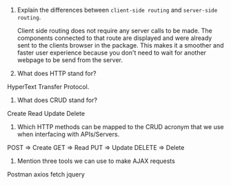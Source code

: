 1.  Explain the differences between `client-side routing` and `server-side routing`.
    
    Client side routing does not require any server calls to be made. The components connected to that route are displayed and were already sent to the clients browser in the package. This makes it a smoother and faster user experience because you don't need to wait for another webpage to be send from the server.

1.  What does HTTP stand for?

HyperText Transfer Protocol.

1.  What does CRUD stand for?

Create
Read
Update
Delete

1.  Which HTTP methods can be mapped to the CRUD acronym that we use when interfacing with APIs/Servers.

POST => Create
GET => Read
PUT => Update
DELETE => Delete

1.  Mention three tools we can use to make AJAX requests

Postman
axios
fetch
jquery